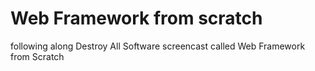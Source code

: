 # Web Framework from scratch

following along Destroy All Software screencast called Web Framework from Scratch
